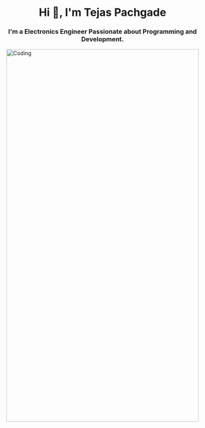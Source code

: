 <h1 align="center">Hi 👋, I'm Tejas Pachgade</h1>
<h3 align="center">I'm a Electronics Engineer Passionate about Programming and Development.</h3>
<img align="center" alt="Coding" width="100%" height="50%" src="http://neodigitech.com/front-end/assets/vb_dotnet/vb-dotnet1.png">
